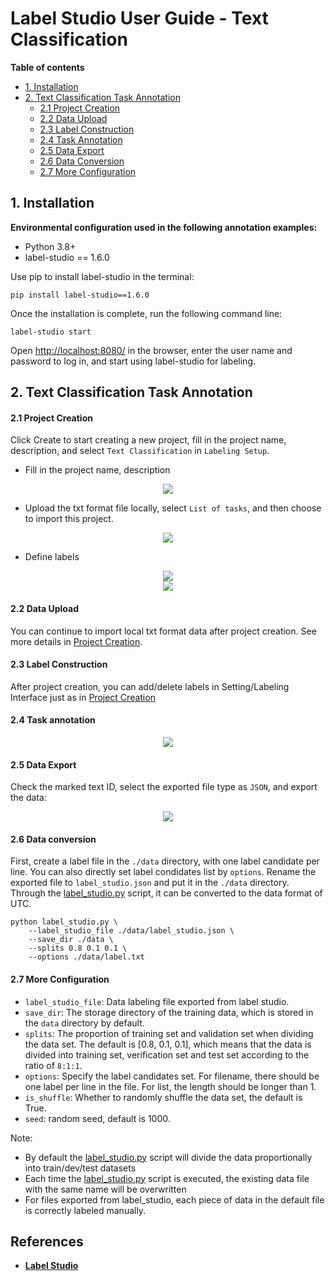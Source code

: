 # Label Studio User Guide - Text Classification

**Table of contents**

- [1. Installation](#1)
- [2. Text Classification Task Annotation](#2)
     - [2.1 Project Creation](#21)
     - [2.2 Data Upload](#22)
     - [2.3 Label Construction](#23)
     - [2.4 Task Annotation](#24)
     - [2.5 Data Export](#25)
     - [2.6 Data Conversion](#26)
     - [2.7 More Configuration](#27)

<a name="1"></a>

## 1. Installation

**Environmental configuration used in the following annotation examples:**

- Python 3.8+
- label-studio == 1.6.0

Use pip to install label-studio in the terminal:

```shell
pip install label-studio==1.6.0
```

Once the installation is complete, run the following command line:
```shell
label-studio start
```

Open [http://localhost:8080/](http://127.0.0.1:8080/) in the browser, enter the user name and password to log in, and start using label-studio for labeling.

<a name="2"></a>

## 2. Text Classification Task Annotation

<a name="21"></a>

#### 2.1 Project Creation

Click Create to start creating a new project, fill in the project name, description, and select ``Text Classification`` in ``Labeling Setup``.

- Fill in the project name, description

<div align="center">
    <img src=https://user-images.githubusercontent.com/25607475/210772704-7d8ebe91-eeb7-4760-82ac-f3c6478b754b.png />
</div>

- Upload the txt format file locally, select ``List of tasks``, and then choose to import this project.

<a name="data"></a>

<div align="center">
    <img src=https://user-images.githubusercontent.com/25607475/210775940-59809038-fa55-44cf-8c9d-1b19dcbdc8a6.png  />
</div>

- Define labels

<a name="label"></a>

<div align="center">
    <img src=https://user-images.githubusercontent.com/25607475/210775986-6402db99-4ab5-4ef7-af8d-9a8c91e12d3e.png />
</div>

<div align="center">
    <img src=https://user-images.githubusercontent.com/25607475/210776027-c4beb431-a450-43b9-ba06-1ee5455a95c5.png />
</div>

<a name="22"></a>

#### 2.2 Data Upload

You can continue to import local txt format data after project creation. See more details in [Project Creation](#data).

<a name="23"></a>

#### 2.3 Label Construction

After project creation, you can add/delete labels in Setting/Labeling Interface just as in [Project Creation](#label)

<a name="24"></a>

#### 2.4 Task annotation

<div align="center">
    <img src=https://user-images.githubusercontent.com/25607475/210778977-842785fc-8dff-4065-81af-8216d3646f01.png />
</div>

<a name="25"></a>

#### 2.5 Data Export

Check the marked text ID, select the exported file type as ``JSON``, and export the data:

<div align="center">
    <img src=https://user-images.githubusercontent.com/25607475/210779879-7560116b-22ab-433c-8123-43402659bf1a.png />
</div>

<a name="26"></a>

#### 2.6 Data conversion

First, create a label file in the `./data` directory, with one label candidate per line. You can also directly set label condidates list by `options`. Rename the exported file to ``label_studio.json`` and put it in the ``./data`` directory. Through the [label_studio.py](./label_studio.py) script, it can be converted to the data format of UTC.


```shell
python label_studio.py \
    --label_studio_file ./data/label_studio.json \
    --save_dir ./data \
    --splits 0.8 0.1 0.1 \
    --options ./data/label.txt
```

<a name="27"></a>

#### 2.7 More Configuration

- ``label_studio_file``: Data labeling file exported from label studio.
- ``save_dir``: The storage directory of the training data, which is stored in the ``data`` directory by default.
- ``splits``: The proportion of training set and validation set when dividing the data set. The default is [0.8, 0.1, 0.1], which means that the data is divided into training set, verification set and test set according to the ratio of ``8:1:1``.
- ``options``: Specify the label candidates set. For filename, there should be one label per line in the file. For list, the length should be longer than 1.
- ``is_shuffle``: Whether to randomly shuffle the data set, the default is True.
- ``seed``: random seed, default is 1000.

Note:
- By default the [label_studio.py](./label_studio.py) script will divide the data proportionally into train/dev/test datasets
- Each time the [label_studio.py](./label_studio.py) script is executed, the existing data file with the same name will be overwritten
- For files exported from label_studio, each piece of data in the default file is correctly labeled manually.

## References
- **[Label Studio](https://labelstud.io/)**
